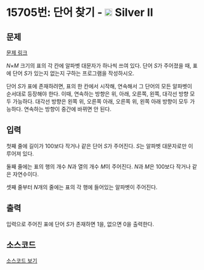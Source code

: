 # 15705번: 단어 찾기 - <img src="https://static.solved.ac/tier_small/9.svg" style="height:20px" /> Silver II

<!-- performance -->

<!-- 문제 제출 후 깃허브에 푸시를 했을 때 제출한 코드의 성능이 입력될 공간입니다.-->

<!-- end -->

## 문제

[문제 링크](https://boj.kr/15705)


<p><em>N</em>×<em>M</em> 크기의 표의 각 칸에 알파벳 대문자가 하나씩 쓰여 있다. 단어 <em>S</em>가 주어졌을 때, 표에 단어 <em>S</em>가 있는지 없는지 구하는 프로그램을 작성하시오.</p>

<p>단어 <em>S</em>가 표에 존재하려면, 표의 한 칸에서 시작해, 연속해서 그 단어의 모든 알파벳이 순서대로 등장해야 한다. 이때, 연속하는 방향은 위, 아래, 오른쪽, 왼쪽, 대각선 방향 모두 가능하다. 대각선 방향은 왼쪽 위, 오른쪽 아래, 오른쪽 위, 왼쪽 아래 방향이 모두 가능하다. 연속하는 방향이 중간에 바뀌면 안 된다.</p>



## 입력


<p>첫째 줄에 길이가 100보다 작거나 같은 단어 <em>S</em>가 주어진다. <em>S</em>는 알파벳 대문자로만 이루어져 있다.</p>

<p>둘째 줄에는 표의 행의 개수 <em>N</em>과 열의 개수 <em>M</em>이 주어진다. <em>N</em>과 <em>M</em>은 100보다 작거나 같은 자연수이다.</p>

<p>셋째 줄부터 <em>N</em>개의 줄에는 표의 각 행에 들어있는 알파벳이 주어진다.</p>



## 출력


<p>입력으로 주어진 표에 단어 <em>S</em>가 존재하면 1을, 없으면 0을 출력한다.</p>



## 소스코드

[소스코드 보기](단어%20찾기.cpp)